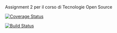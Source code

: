 Assignment 2 per il corso di Tecnologie Open Source

[![Coverage Status](https://coveralls.io/repos/github/nuragicboy/assignment2/badge.svg?branch=main)](https://coveralls.io/github/nuragicboy/assignment2?branch=main)

[![Build Status](https://travis-ci.com/nuragicboy/assignment2.svg?branch=main)](https://travis-ci.com/nuragicboy/assignment2)
